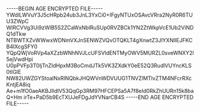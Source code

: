 -----BEGIN AGE ENCRYPTED FILE-----
YWdlLWVuY3J5cHRpb24ub3JnL3YxCi0+IFgyNTUxOSAvcVRra2NyR0R6TUU3ZWpC
WlRCVVg3Ui9zWlB5S2ZCaWxNblRuSUp0RVZBCk1YN2ZtWkpVcE1Ub2ViNDQ1dTkw
NTBWTXZvWWwxWDNmVXJnSENWZVQvOTQKLT4gXnwtZ3JlYXNlIEJFKCB4IXcgSFY0
YQpQWjVoRVp4aXZzbWNhNVJLcUFSVldENTMyOWV5MURZL0sveWNXY2l5ejVwdHpi
U0pPVFp3T0ljTnZIdHpxM3BoCmdJTk5VK3ZXdkY0eE52Q3RudlVUYncKLS0tIGlE
NW82UWZGYStoalNxRlNQbkJHQWVnWDVUUG1TNVZlMTlvZTM4NFcrRXcKntjEA8iq
Ae+m1fO0aeAKBJIldIV53QqGp3RM97HFCEPSa5A7f8eId0RkZhUURn15k8baQ+Hm
irTe+PaD5b9EcTXUJeFDgJdYVNarCB4S
-----END AGE ENCRYPTED FILE-----
